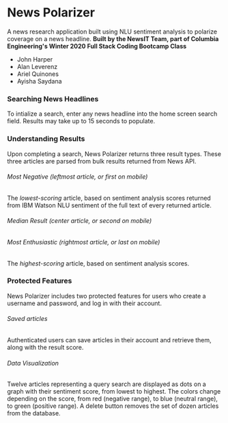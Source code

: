 # News Polarizer

A news research application built using NLU sentiment analysis to polarize coverage on a news headline.
**Built by the NewsIT Team, part of Columbia Engineering's Winter 2020 Full Stack Coding Bootcamp Class**

* John Harper
* Alan Leverenz
* Ariel Quinones
* Ayisha Saydana

### Searching News Headlines
To intialize a search, enter any news headline into the home screen search field. Results may take up to 15 seconds to populate.

### Understanding Results
Upon completing a search, News Polarizer returns three result types. These three articles are parsed from bulk results returned from News API.

###### Most Negative (leftmost article, or first on mobile)
The _lowest-scoring_ article, based on sentiment analysis scores returned from IBM Watson NLU sentiment of the full text of every returned article.

###### Median Result (center article, or second on mobile)

###### Most Enthusiastic (rightmost article, or last on mobile)
The _highest-scoring_ article, based on sentiment analysis scores.

### Protected Features
News Polarizer includes two protected features for users who create a username and password, and log in with their account.

###### Saved articles
Authenticated users can save articles in their account and retrieve them, along with the result score.

###### Data Visualization
Twelve articles representing a query search are displayed as dots on a graph with their sentiment score, from lowest to highest. The colors change depending on the score, from red (negative range), to blue (neutral range), to green (positive range). A delete button removes the set of dozen articles from the database. 